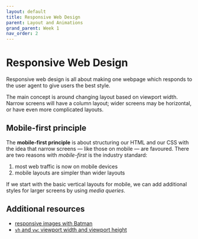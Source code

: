 ```yaml
---
layout: default
title: Responsive Web Design
parent: Layout and Animations
grand_parent: Week 1
nav_order: 2
---
```


# Responsive Web Design

Responsive web design is all about making one webpage which responds to the user agent to give users the best style.

The main concept is around changing layout based on viewport width. Narrow screens will have a column layout; wider screens may be horizontal, or have even more complicated layouts.

## Mobile-first principle

The **mobile-first principle** is about structuring our HTML and our CSS with the idea that narrow screens — like those on mobile — are favoured. There are two reasons with _mobile-first_ is the industry standard:

1. most web traffic is now on mobile devices
2. mobile layouts are simpler than wider layouts

If we start with the basic vertical layouts for mobile, we can add additional styles for larger screens by using _media queries_.

## Additional resources

- [responsive images with Batman](https://codepen.io/rjkerrison/pen/MWpovBq?editors=1100)
- [`vh` and `vw`: viewport width and viewport height](https://codepen.io/rjkerrison/pen/dyXvjez?editors=0100)
